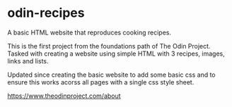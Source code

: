 # odin-recipes

A basic HTML website that reproduces cooking recipes.

This is the first project from the foundations path of The Odin Project.
Tasked with creating a website using simple HTML with 3 recipes, images, links and lists.

Updated since creating the basic website to add some basic css and to ensure this works acorss all pages with a single css style sheet.

https://www.theodinproject.com/about